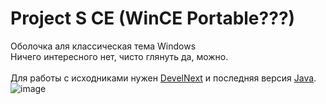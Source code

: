 # Project S CE (WinCE Portable???)
Оболочка аля классическая тема Windows<br>
Ничего интересного нет, чисто глянуть да, можно.<br><br>
Для работы с исходниками нужен <a href="http://develnext.org/ru/">DevelNext</a> и последняя версия <a href="https://java.com/ru/download/">Java</a>.
![image](https://user-images.githubusercontent.com/24845145/125669151-1d5b946a-889f-45a2-8cd2-ee8bf942bb8b.png)

